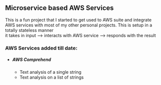 ## Microservice based AWS Services

This is a fun project that I started to get used to AWS suite and integrate AWS services with most
of my other personal projects. This is setup in a totally stateless manner \
it takes in input --> interacts with AWS service --> responds with the result

### AWS Services added till date:

 - ##### AWS Comprehend
    - Text analysis of a single string 
    - Text analysis on a list of strings
